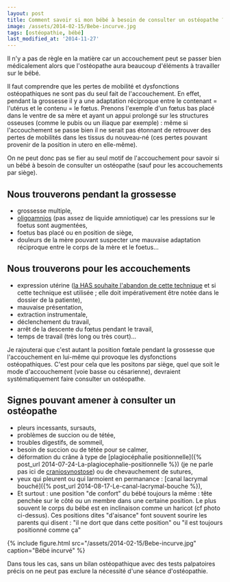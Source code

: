```yaml
---
layout: post
title: Comment savoir si mon bébé à besoin de consulter un ostéopathe ?
image: /assets/2014-02-15/Bebe-incurve.jpg
tags: [ostéopathie, bébé]
last_modified_at: '2014-11-27'
---
```


Il n'y a pas de règle en la matière car un accouchement peut se passer bien médicalement alors que l'ostéopathe aura beaucoup d'éléments à travailler sur le bébé.

Il faut comprendre que les pertes de mobilité et dysfonctions ostéopathiques ne sont pas du seul fait de l'accouchement. En effet, pendant la grossesse il y a une adaptation réciproque entre le contenant = l'utérus et le contenu = le fœtus. Prenons l'exemple d'un fœtus bas placé dans le ventre de sa mère et ayant un appui prolongé sur les structures osseuses (comme le pubis ou un iliaque par exemple) : même si l'accouchement se passe bien il ne serait pas étonnant de retrouver des pertes de mobilités dans les tissus du nouveau-né (ces pertes pouvant provenir de la position in utero en elle-même).

On ne peut donc pas se fier au seul motif de l'accouchement pour savoir si un bébé à besoin de consulter un ostéopathe (sauf pour les accouchements par siège).

## Nous trouverons pendant la grossesse

- grossesse multiple,
- [oligoamnios](https://fr.wikipedia.org/wiki/Oligoamnios) (pas assez de liquide amniotique) car les pressions sur le foetus sont augmentées,
- foetus bas placé ou en position de siège,
- douleurs de la mère pouvant suspecter une mauvaise adaptation réciproque entre le corps de la mère et le foetus...

## Nous trouverons pour les accouchements

- expression utérine
  ([la HAS souhaite l'abandon de cette technique](http://www.has-sante.fr/portail/upload/docs/application/pdf/ea-_recommandations_.pdf) et si cette technique est utilisée ;
  elle doit impérativement être notée dans le dossier de la patiente),
- mauvaise présentation,
- extraction instrumentale,
- déclenchement du travail,
- arrêt de la descente du fœtus pendant le travail,
- temps de travail (très long ou très court)...

Je rajouterai que c'est autant la position fœtale pendant la grossesse que l'accouchement en lui-même qui provoque les dysfonctions ostéopathiques. C'est pour cela que les positons par siège, quel que soit le mode d'accouchement (voie basse ou césarienne), devraient systématiquement faire consulter un ostéopathe.

## Signes pouvant amener à consulter un ostéopathe

- pleurs incessants, sursauts,
- problèmes de succion ou de tétée,
- troubles digestifs, de sommeil,
- besoin de succion ou de tétée pour se calmer,
- déformation du crâne à type de [plagiocéphalie positionnelle]({% post_url 2014-07-24-La-plagiocephalie-positionnelle %}) (je ne parle pas ici de [craniosynostose](https://fr.wikipedia.org/wiki/Craniosynostose)) ou de chevauchement de sutures,
- yeux qui pleurent ou qui larmoient en permanance : [canal lacrymal bouché]({% post_url 2014-08-17-Le-canal-lacrymal-bouche %}),
- Et surtout : une position "de confort" du bébé toujours la même : tête penchée sur le côté ou un membre dans une certaine position. Le plus souvent le corps du bébé est en inclinaison comme un haricot (cf photo ci-dessus). Ces positions dites "d'aisance" font souvent sourire les parents qui disent : "il ne dort que dans cette position" ou "il est toujours positionné comme ça"

{% include figure.html src="/assets/2014-02-15/Bebe-incurve.jpg" caption="Bébé incurvé" %}

Dans tous les cas, sans un bilan ostéopathique avec des tests palpatoires précis on ne peut pas exclure la nécessité d'une séance d'ostéopathie.
